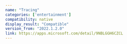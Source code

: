```yaml
---
name: "Tracing"
categories: ['entertainment']
compatibility: native
display_result: "Compatible"
version_from: "2022.1.2.0"
link: https://apps.microsoft.com/detail/9NBLGGH6CZCL
---
```

